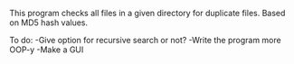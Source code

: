 This program checks all files in a given directory for duplicate files. Based on MD5 hash values.

To do:
-Give option for recursive search or not?
-Write the program more OOP-y
-Make a GUI
